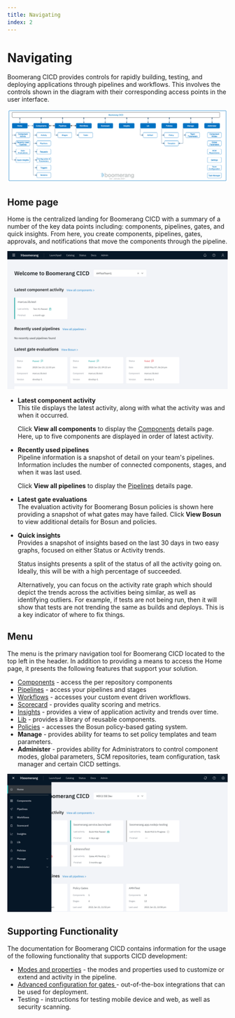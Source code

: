 ```yaml
---
title: Navigating
index: 2
---
```


# Navigating

Boomerang CICD provides controls for rapidly building, testing, and deploying applications through pipelines and workflows. This involves the controls shown in the diagram with their corresponding access points in the user interface.

![CICD Navigation](./img/Boomerang-CICD-Navigation.png)

## Home page

Home is the centralized landing for Boomerang CICD with a summary of a number of the key data points including: components, pipelines, gates, and quick insights. From here, you create components, pipelines, gates, approvals, and notifications that move the components through the pipeline.

![CICD Home](./img/CICD-home.png)

- **Latest component activity**    
This tile displays the latest activity, along with what the activity was and when it occurred. 

  Click **View all components** to display the [Components](/boomerang-cicd/getting-to-know/components) details page. Here, up to five components are displayed in order of latest activity.

- **Recently used pipelines**   
Pipeline information is a snapshot of detail on your team's pipelines. Information includes the number of connected components, stages, and when it was last used.

  Click **View all pipelines** to display the [Pipelines](/boomerang-cicd/getting-to-know/pipelines) details page. 

- **Latest gate evaluations**  
The evaluation activity for Boomerang Bosun policies is shown here providing a snapshot of what gates may have failed. Click **View Bosun** to view additional details for Bosun and policies.

- **Quick insights**  
  Provides a snapshot of insights based on the last 30 days in two easy graphs, focused on either Status or Activity trends.

  Status insights presents a split of the status of all the activity going on. Ideally, this will be with a high percentage of succeeded.

  Alternatively, you can focus on the activity rate graph which should depict the trends across the activities being similar, as well as identifying outliers. For example, if tests are not being run, then it will show that tests are not trending the same as builds and deploys. This is a key indicator of where to fix things. 
  
## Menu

The menu is the primary navigation tool for Boomerang CICD located to the top left in the header. In addition to providing a means to access the Home page, it presents the following features that support your solution.

- [Components]() - access the per repository components
- [Pipelines]() - access your pipelines and stages
- [Workflows](/boomerang-cicd/how-to-guide/workflows) - accesses your custom event driven workflows.
- [Scorecard](/boomerang-cicd/how-to-guide/scorecard) - provides quality scoring and metrics.
- [Insights](/boomerang-cicd/how-to-guide/insights) - provides a view of application activity and trends over time.
- [Lib](/boomerang-cicd/how-to-guide/lib) - provides a library of reusable components.
- [Policies](/boomerang-cicd/how-to-guide/policies) - accesses the Bosun policy-based gating system.
- **Manage** - provides ability for teams to set policy templates and team parameters.
- **Administer** - provides ability for Administrators to control component modes, global parameters, SCM repositories, team configuration, task manager and certain CICD settings.

![CICD Overflow Menu](./img/CICD-overflow.png)

## Supporting Functionality

The documentation for Boomerang CICD contains information for the usage of the following functionality that supports CICD development:

- [Modes and properties](/boomerang-cicd/supporting-functionality/modes-and-properties) - the modes and properties used to customize or extend and activity in the pipeline.
- [Advanced configuration for gates ](/boomerang-cicd/how-to-guide/deployment-types) - out-of-the-box integrations that can be used for deployment.
- Testing - instructions for testing mobile device and web, as well as security scanning.